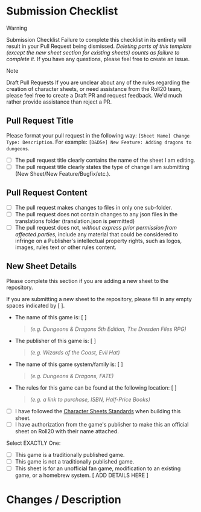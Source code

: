 <!-- ATTENTION: This Pull Request template changed on 2025 04 03. Please ensure that you are completing this template to the fullest extent possible. -->

# Submission Checklist

> [!WARNING]
> Submission Checklist
> Failure to complete this checklist in its entirety will result in your Pull Request being dismissed. _Deleting parts of this template (except the new sheet section for existing sheets) counts as failure to complete it_. If you have any questions, please feel free to create an issue.

> [!NOTE]
> Draft Pull Requests
> If you are unclear about any of the rules regarding the creation of character sheets, or need assistance from the Roll20 team, please feel free to create a Draft PR and request feedback. We'd much rather provide assistance than reject a PR.

<!-- Check these off by replacing the empty space with an 'x' in each of these boxes. If you fail to meet all these criteria, your PR will be rejected. -->

## Pull Request Title

Please format your pull request in the following way: `[Sheet Name] Change Type: Description`. For example: `[D&D5e] New Feature: Adding dragons to dungeons`. 

- [ ] The pull request title clearly contains the name of the sheet I am editing.
- [ ] The pull request title clearly states the type of change I am submitting (New Sheet/New Feature/Bugfix/etc.).

## Pull Request Content

- [ ] The pull request makes changes to files in only one sub-folder.
- [ ] The pull request does not contain changes to any json files in the translations folder (translation.json is permitted)
- [ ] The pull request does not, _without express prior permission from affected parties_, include any material that could be considered to infringe on a Publisher's intellectual property rights, such as logos, images, rules text or other rules content.

## New Sheet Details

Please complete this section if you are adding a new sheet to the repository.

If you are submitting a new sheet to the repository, please fill in any empty spaces indicated by [  ].

- The name of this game is: [   ]  
  > _(e.g. Dungeons & Dragons 5th Edition, The Dresden Files RPG)_
- The publisher of this game is: [   ]  
  > _(e.g. Wizards of the Coast, Evil Hat)_
- The name of this game system/family is: [   ]  
  > _(e.g. Dungeons & Dragons, FATE)_
- The rules for this game can be found at the following location: [   ]
  > _(e.g. a link to purchase, ISBN, Half-Price Books)_

- [ ] I have followed the [Character Sheets Standards](https://wiki.roll20.net/Building_Character_Sheets#Roll20_Character_Sheets_Repository) when building this sheet.
- [ ] I have authorization from the game's publisher to make this an official sheet on Roll20 with their name attached.

Select EXACTLY One:
- [ ] This game is a traditionally published game.
- [ ] This game is not a traditionally published game.
- [ ] This sheet is for an unofficial fan game, modification to an existing game, or a homebrew system. [  ADD DETAILS HERE  ]

# Changes / Description

<!-- This is an optional step, but detailing the nature of the changes makes it easier for other contributors to track down bugs and fix issues -->
